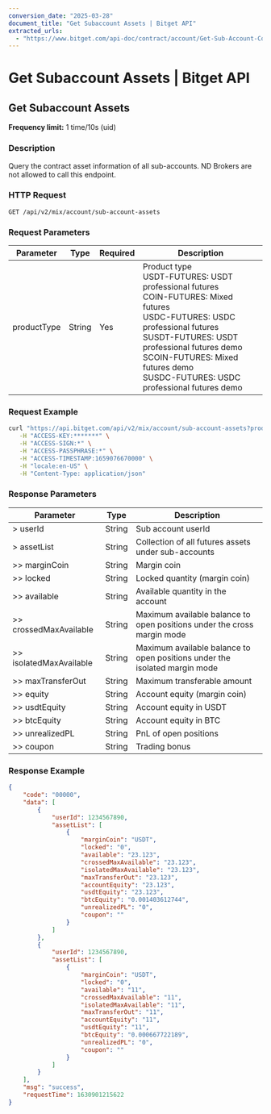 ```yaml
---
conversion_date: "2025-03-28"
document_title: "Get Subaccount Assets | Bitget API"
extracted_urls:
  - "https://www.bitget.com/api-doc/contract/account/Get-Sub-Account-Contract-Assets"
---
```


# Get Subaccount Assets | Bitget API

## Get Subaccount Assets

**Frequency limit:** 1 time/10s (uid)

### Description

Query the contract asset information of all sub-accounts. ND Brokers are not allowed to call this endpoint.

### HTTP Request

```
GET /api/v2/mix/account/sub-account-assets
```

### Request Parameters

| Parameter    | Type   | Required | Description                                                                 |
|--------------|--------|----------|-----------------------------------------------------------------------------|
| productType  | String | Yes      | Product type<br>USDT-FUTURES: USDT professional futures<br>COIN-FUTURES: Mixed futures<br>USDC-FUTURES: USDC professional futures<br>SUSDT-FUTURES: USDT professional futures demo<br>SCOIN-FUTURES: Mixed futures demo<br>SUSDC-FUTURES: USDC professional futures demo |

### Request Example

```bash
curl "https://api.bitget.com/api/v2/mix/account/sub-account-assets?productType=USDT-FUTURES" \
   -H "ACCESS-KEY:*******" \
   -H "ACCESS-SIGN:*" \
   -H "ACCESS-PASSPHRASE:*" \
   -H "ACCESS-TIMESTAMP:1659076670000" \
   -H "locale:en-US" \
   -H "Content-Type: application/json"
```

### Response Parameters

| Parameter                  | Type   | Description                                                                 |
|---------------------------|--------|-----------------------------------------------------------------------------|
| > userId                  | String | Sub account userId                                                          |
| > assetList               | String | Collection of all futures assets under sub-accounts                         |
| >> marginCoin             | String | Margin coin                                                                 |
| >> locked                 | String | Locked quantity (margin coin)                                               |
| >> available              | String | Available quantity in the account                                           |
| >> crossedMaxAvailable    | String | Maximum available balance to open positions under the cross margin mode    |
| >> isolatedMaxAvailable   | String | Maximum available balance to open positions under the isolated margin mode |
| >> maxTransferOut         | String | Maximum transferable amount                                                 |
| >> equity                 | String | Account equity (margin coin)                                                |
| >> usdtEquity             | String | Account equity in USDT                                                      |
| >> btcEquity              | String | Account equity in BTC                                                       |
| >> unrealizedPL           | String | PnL of open positions                                                       |
| >> coupon                 | String | Trading bonus                                                               |

### Response Example

```json
{
    "code": "00000",
    "data": [
        {
            "userId": 1234567890,
            "assetList": [
                {
                    "marginCoin": "USDT",
                    "locked": "0",
                    "available": "23.123",
                    "crossedMaxAvailable": "23.123",
                    "isolatedMaxAvailable": "23.123",
                    "maxTransferOut": "23.123",
                    "accountEquity": "23.123",
                    "usdtEquity": "23.123",
                    "btcEquity": "0.001403612744",
                    "unrealizedPL": "0",
                    "coupon": ""
                }
            ]
        },
        {
            "userId": 1234567890,
            "assetList": [
                {
                    "marginCoin": "USDT",
                    "locked": "0",
                    "available": "11",
                    "crossedMaxAvailable": "11",
                    "isolatedMaxAvailable": "11",
                    "maxTransferOut": "11",
                    "accountEquity": "11",
                    "usdtEquity": "11",
                    "btcEquity": "0.000667722189",
                    "unrealizedPL": "0",
                    "coupon": ""
                }
            ]
        }
    ],
    "msg": "success",
    "requestTime": 1630901215622
}
```
